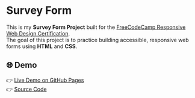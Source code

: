 # Survey Form

This is my **Survey Form Project** built for the [FreeCodeCamp Responsive Web Design Certification](https://www.freecodecamp.org/learn/).  
The goal of this project is to practice building accessible, responsive web forms using **HTML** and **CSS**.

## 🌐 Demo
👉 [Live Demo on GitHub Pages](https://raker8f.github.io/Technical-Documentation-Page/)  
👉 [Source Code](https://github.com/raker8f/Technical-Documentation-Page/)
